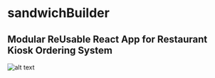 # sandwichBuilder

## Modular ReUsable React App for Restaurant Kiosk Ordering System


![alt text](https://farm5.staticflickr.com/4757/25975111158_7df601ec9a_o.jpg)
